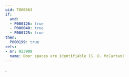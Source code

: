 ```yaml
---
uid: T000563
if:
  and:
  - P000126: true
  - P000040: true
  - P000125: true
then:
  P000199: true
refs:
- mr: 923909
  name: Door spaces are identifiable (S. D. McCartan)
---
```

.
